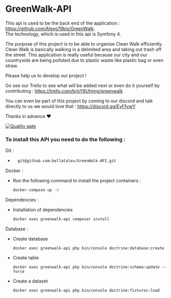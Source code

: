 # GreenWalk-API

This api is used to be the back end of the application : https://github.com/Alexg78bis/GreenWalk.  
The technology, which is used in this api is Symfony 4.  

The purpose of this project is to be able to organise Clean Walk efficiently. Clean Walk is basically walking in a delimited area and taking out trash off the street. This application is really useful because our city and our countryside are being polluted due to plastic waste like plastic bag or even straw.

Please help us to develop our project !  

Go see our Trello to see what will be added next or even do it yourself by contributing : https://trello.com/b/gY8Uhjmg/greenwalk  

You can even be part of this project by coming to our discord and talk directly to us we would love that : https://discord.gg/EyFfywY  


Thanks in advance :heart:  

[![Quality gate](https://sonarcloud.io/api/project_badges/quality_gate?project=bellatalex_GreenWalk-API)](https://sonarcloud.io/dashboard?id=bellatalex_GreenWalk-API)

  
  

### To install this API you need to do the following :
Git :
- ```bash
    git@github.com:bellatalex/GreenWalk-API.git
    ```

Docker :
- Run the following command to install the project containers : 
    ```bash
    docker-compose up -d
    ```

Dependencies :
- Installation of dependencies
    ```bash
    docker exec greenwalk-api composer install
    ```

Database :
- Create database
    ```
    docker exec greenwalk-api php bin/console doctrine:database:create
    ```

- Create table
    ```
    docker exec greenwalk-api php bin/console doctrine:schema:update --force
    ```

- Create a dataset
    ```bash
    docker exec greenwalk-api php bin/console doctrine:fixtures:load
    ```

